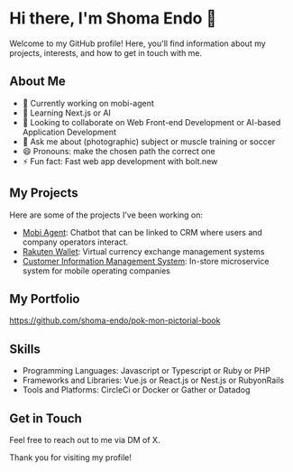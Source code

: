 # Hi there, I'm Shoma Endo 👋

Welcome to my GitHub profile! Here, you'll find information about my projects, interests, and how to get in touch with me.

## About Me

- 🔭 Currently working on mobi-agent
- 🌱 Learning Next.js or AI
- 👯 Looking to collaborate on Web Front-end Development or AI-based Application Development
- 💬 Ask me about (photographic) subject or muscle training or soccer
- 😄 Pronouns: make the chosen path the correct one
- ⚡ Fun fact: Fast web app development with bolt.new

## My Projects

Here are some of the projects I've been working on:

- [Mobi Agent](https://mobilus.co.jp/service/agent): Chatbot that can be linked to CRM where users and company operators interact.
- [Rakuten Wallet](https://www.cxr-inc.com/product): Virtual currency exchange management systems
- [Customer Information Management System](https://www.oracle.com/jp/news/announcement/docomo-selects-oci-for-development-2022-04-04/): In-store microservice system for mobile operating companies

## My Portfolio

https://github.com/shoma-endo/pok-mon-pictorial-book

## Skills

- Programming Languages: Javascript or Typescript or Ruby or PHP
- Frameworks and Libraries: Vue.js or React.js or Nest.js or RubyonRails
- Tools and Platforms: CircleCi or Docker or Gather or Datadog

## Get in Touch

Feel free to reach out to me via DM of X.

Thank you for visiting my profile!
